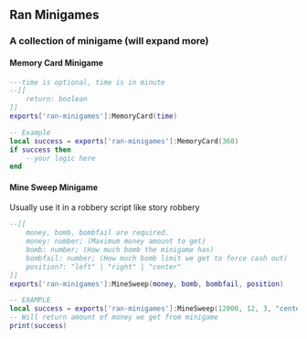 ## Ran Minigames

### A collection of minigame (will expand more)

#### Memory Card Minigame

```lua
---time is optional, time is in minute
--[[
    return: boolean
]]
exports['ran-minigames']:MemoryCard(time)

-- Example
local success = exports['ran-minigames']:MemoryCard(360)
if success then
    --your logic here
end
```

#### Mine Sweep Minigame

Usually use it in a robbery script like story robbery

```lua
--[[
    money, bomb, bombfail are required.
    money: number; (Maximum money amount to get)
    bomb: number; (How much bomb the minigame has)
    bombfail: number; (How much bomb limit we get to force cash out)
    position?: "left" | "right" | "center"
]]
exports['ran-minigames']:MineSweep(money, bomb, bombfail, position)

-- EXAMPLE
local success = exports['ran-minigames']:MineSweep(12000, 12, 3, "center")
-- Will return amount of money we get from minigame
print(success)
```
